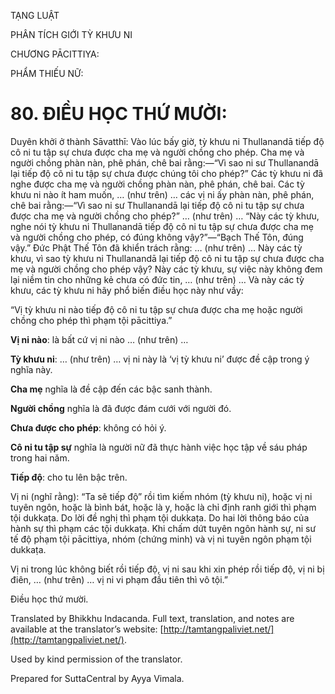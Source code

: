  

TẠNG LUẬT

PHÂN TÍCH GIỚI TỲ KHƯU NI

CHƯƠNG PĀCITTIYA:

PHẨM THIẾU NỮ:

# 80\. ĐIỀU HỌC THỨ MƯỜI:

Duyên khởi ở thành Sāvatthī: Vào lúc bấy giờ, tỳ khưu ni Thullanandā tiếp độ cô ni tu tập sự chưa được cha mẹ và người chồng cho phép. Cha mẹ và người chồng phàn nàn, phê phán, chê bai rằng:—“Vì sao ni sư Thullanandā lại tiếp độ cô ni tu tập sự chưa được chúng tôi cho phép?” Các tỳ khưu ni đã nghe được cha mẹ và người chồng phàn nàn, phê phán, chê bai. Các tỳ khưu ni nào ít ham muốn, … (như trên) … các vị ni ấy phàn nàn, phê phán, chê bai rằng:—“Vì sao ni sư Thullanandā lại tiếp độ cô ni tu tập sự chưa được cha mẹ và người chồng cho phép?” … (như trên) … “Này các tỳ khưu, nghe nói tỳ khưu ni Thullanandā tiếp độ cô ni tu tập sự chưa được cha mẹ và người chồng cho phép, có đúng không vậy?”—“Bạch Thế Tôn, đúng vậy.” Đức Phật Thế Tôn đã khiển trách rằng: … (như trên) … Này các tỳ khưu, vì sao tỳ khưu ni Thullanandā lại tiếp độ cô ni tu tập sự chưa được cha mẹ và người chồng cho phép vậy? Này các tỳ khưu, sự việc này không đem lại niềm tin cho những kẻ chưa có đức tin, … (như trên) … Và này các tỳ khưu, các tỳ khưu ni hãy phổ biến điều học này như vầy:

“Vị tỳ khưu ni nào tiếp độ cô ni tu tập sự chưa được cha mẹ hoặc người chồng cho phép thì phạm tội pācittiya.”

**Vị ni nào**: là bất cứ vị ni nào … (như trên) …

**Tỳ khưu ni**: … (như trên) … vị ni này là ‘vị tỳ khưu ni’ được đề cập trong ý nghĩa này.

**Cha mẹ** nghĩa là đề cập đến các bậc sanh thành.

**Người chồng** nghĩa là đã được đám cưới với người đó.

**Chưa được cho phép**: không có hỏi ý.

**Cô ni tu tập sự** nghĩa là người nữ đã thực hành việc học tập về sáu pháp trong hai năm.

**Tiếp độ**: cho tu lên bậc trên.

Vị ni (nghĩ rằng): “Ta sẽ tiếp độ” rồi tìm kiếm nhóm (tỳ khưu ni), hoặc vị ni tuyên ngôn, hoặc là bình bát, hoặc là y, hoặc là chỉ định ranh giới thì phạm tội dukkaṭa. Do lời đề nghị thì phạm tội dukkaṭa. Do hai lời thông báo của hành sự thì phạm các tội dukkaṭa. Khi chấm dứt tuyên ngôn hành sự, ni sư tế độ phạm tội pācittiya, nhóm (chứng minh) và vị ni tuyên ngôn phạm tội dukkaṭa.

Vị ni trong lúc không biết rồi tiếp độ, vị ni sau khi xin phép rồi tiếp độ, vị ni bị điên, … (như trên) … vị ni vi phạm đầu tiên thì vô tội.”

Điều học thứ mười.

Translated by Bhikkhu Indacanda. Full text, translation, and notes are available at the translator’s website: [http://tamtangpaliviet.net/](http://tamtangpaliviet.net/).

Used by kind permission of the translator.

Prepared for SuttaCentral by Ayya Vimala.